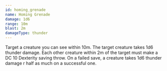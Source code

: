 ```yaml
---
id: homing_grenade
name: Homing Grenade
damage: 1d6
range: 10m
blast: 2m
damageType: thunder
---
```

Target a creature you can see within 10m. The target creature takes 1d6 thunder damage. Each other creature
within 2m of the target must make a DC 10 Dexterity saving throw. On a failed save, a creature takes 1d6 thunder damage
r half as much on a successful one.
